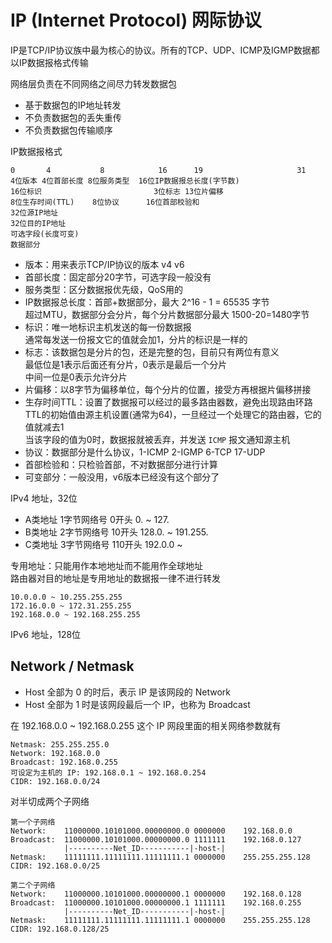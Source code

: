 # IP (Internet Protocol) 网际协议

IP是TCP/IP协议族中最为核心的协议。所有的TCP、UDP、ICMP及IGMP数据都以IP数据报格式传输

网络层负责在不同网络之间尽力转发数据包
- 基于数据包的IP地址转发
- 不负责数据包的丢失重传
- 不负责数据包传输顺序

IP数据报格式
```
0       4           8            16      19                     31
4位版本 4位首部长度 8位服务类型  16位IP数据报总长度(字节数)
16位标识                         3位标志 13位片偏移
8位生存时间(TTL)    8位协议      16位首部校验和
32位源IP地址
32位目的IP地址
可选字段(长度可变)
数据部分
```
- 版本：用来表示TCP/IP协议的版本 v4 v6
- 首部长度：固定部分20字节，可选字段一般没有
- 服务类型：区分数据报优先级，QoS用的
- IP数据报总长度：首部+数据部分，最大 2^16 - 1 = 65535 字节  
  超过MTU，数据部分会分片，每个分片数据部分最大 1500-20=1480字节
- 标识：唯一地标识主机发送的每一份数据报  
  通常每发送一份报文它的值就会加1，分片的标识是一样的
- 标志：该数据包是分片的包，还是完整的包，目前只有两位有意义  
  最低位是1表示后面还有分片，0表示是最后一个分片  
  中间一位是0表示允许分片
- 片偏移：以8字节为偏移单位，每个分片的位置，接受方再根据片偏移拼接
- 生存时间TTL：设置了数据报可以经过的最多路由器数，避免出现路由环路  
  TTL的初始值由源主机设置(通常为64)，一旦经过一个处理它的路由器，它的值就减去1  
  当该字段的值为0时，数据报就被丢弃，并发送 `ICMP` 报文通知源主机
- 协议：数据部分是什么协议，1-ICMP 2-IGMP 6-TCP 17-UDP
- 首部检验和：只检验首部，不对数据部分进行计算
- 可变部分：一般没用，v6版本已经没有这个部分了

IPv4 地址，32位
- A类地址 1字节网络号 0开头   0. ~ 127.
- B类地址 2字节网络号 10开头  128.0. ~ 191.255.
- C类地址 3字节网络号 110开头 192.0.0 ~

专用地址：只能用作本地地址而不能用作全球地址  
路由器对目的地址是专用地址的数据报一律不进行转发
```
10.0.0.0 ~ 10.255.255.255
172.16.0.0 ~ 172.31.255.255
192.168.0.0 ~ 192.168.255.255
```

IPv6 地址，128位

## Network / Netmask

- Host 全部为 0 的时后，表示 IP 是该网段的 Network
- Host 全部为 1 时是该网段最后一个 IP，也称为 Broadcast

在 192.168.0.0 ~ 192.168.0.255 这个 IP 网段里面的相关网络参数就有
```
Netmask: 255.255.255.0
Network: 192.168.0.0
Broadcast: 192.168.0.255
可设定为主机的 IP: 192.168.0.1 ~ 192.168.0.254
CIDR: 192.168.0.0/24
```

对半切成两个子网络
```
第一个子网络
Network:    11000000.10101000.00000000.0 0000000    192.168.0.0
Broadcast:  11000000.10101000.00000000.0 1111111    192.168.0.127
            |----------Net_ID-----------|-host-|
Netmask:    11111111.11111111.11111111.1 0000000    255.255.255.128
CIDR: 192.168.0.0/25

第二个子网络
Network:    11000000.10101000.00000000.1 0000000    192.168.0.128
Broadcast:  11000000.10101000.00000000.1 1111111    192.168.0.255
            |----------Net_ID-----------|-host-|
Netmask:    11111111.11111111.11111111.1 0000000    255.255.255.128
CIDR: 192.168.0.128/25
```
